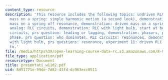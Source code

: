 ```yaml
---
content_type: resource
description: 'This resource includes the following topics: undriven RLC circuits,
  mass on a spring: simple harmonic motion (a second look), demonstration: driven
  mass on a spring off resonance, demonstration: driven mass on a spring, electronic
  analog: RLC circuits, demonstration: RLC with light bulb, start at beginning: AC
  circuits, prs question: leading or lagging, demonstration: phasors, prs questions:
  phase, prs question: who dominates, RLC circuits: resonances, demonstration: RLC
  with light bulb, prs questions: resonance, experiment 11: driven RLC circuit; how
  to.'
file: /media/https%3A/open-learning-course-data-rc.s3.amazonaws.com/8-02t-electricity-and-magnetism-spring-2005/8d51771e99de7d8243fddc963ecc0511_presentati_w11d2.pdf
file_type: application/pdf
resourcetype: Document
title: presentati_w11d2.pdf
uid: 8d51771e-99de-7d82-43fd-dc963ecc0511
---
```

